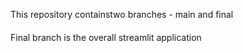 This repository containstwo branches - main and final

####

Final branch is the overall streamlit application
